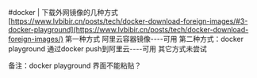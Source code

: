 #docker | 下载外网镜像的几种方式
[https://www.lvbibir.cn/posts/tech/docker-download-foreign-images/#3-docker-playground](https://www.lvbibir.cn/posts/tech/docker-download-foreign-images/)
第一种方式 阿里云容器镜像----可用
第二种方式：docker playground 通过docker push到阿里云----可用
其它方式未尝试

备注：docker playground 界面不能粘贴？
